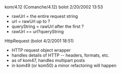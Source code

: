 kom/4.12 (Comanche/4.12)
bolot 2/20/2002 13:53
- rawUrl = the entire request string
- url = rawUrl up to ?
- queryString = rawUrl after the first ?
- rawUrl == url?queryString

HttpRequest (bolot 4/2/2001 18:51)
- HTTP request object wrapper
- handles details of HTTP
-- headers, formats, etc.
- as of kom47, handles multipart posts
- in kom49 (or kom50) a minor refactoring will happen